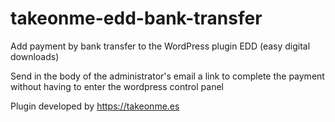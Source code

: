 # takeonme-edd-bank-transfer
Add payment by bank transfer to the WordPress plugin EDD (easy digital downloads)

Send in the body of the administrator's email a link to complete the payment without having to enter the wordpress control panel

Plugin developed by https://takeonme.es
